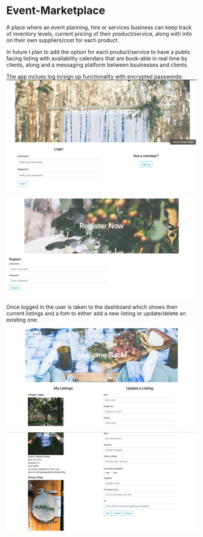 # Event-Marketplace

A place where an event planning, hire or services business can keep track of inventory levels, current pricing of their product/service, along with info on their own suppliers/cost for each product. 

In future I plan to add the option for each product/service to have a public facing listing with availability calendars that are book-able in real time by clients, along  and a messaging platform between bsuinesses and clients.

The app inclues log in/sign up functionality with encrypted passwords:
![Image of Login page](https://github.com/jade-lt/Event-Marketplace/blob/main/images%20for%20read%20me/login%20page.png)

![Image of rego page](https://github.com/jade-lt/Event-Marketplace/blob/main/images%20for%20read%20me/rego%20page.png)

Once logged in the user is taken to the dashboard which shows their current listings and a fom to either add a new listing or update/delete an existing one:

![Image of Login page](https://github.com/jade-lt/Event-Marketplace/blob/main/images%20for%20read%20me/dashboard-1.png)

![Image of Login page](https://github.com/jade-lt/Event-Marketplace/blob/main/images%20for%20read%20me/dashboard-2.png)